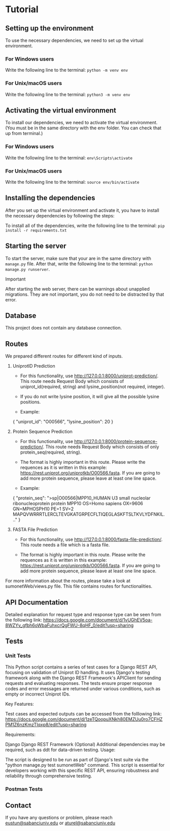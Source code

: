 # Tutorial

## Setting up the environment

To use the necessary dependencies, we need to set up the virtual environment.

### For Windows users

Write the following line to the terminal: `python -m venv env`

### For Unix/macOS users

Write the following line to the terminal: `python3 -m venv env`

## Activating the virtual environment

To install our dependencies, we need to activate the virtual environment. (You must be in the same directory with the env folder. You can check that up from terminal.)

### For Windows users

Write the following line to the terminal: `env\Scripts\activate`

### For Unix/macOS users

Write the following line to the terminal: `source env/bin/activate`

## Installing the dependencies

After you set up the virtual environment and activate it, you have to install the necessary dependencies by following the steps:

To install all of the dependencies, write the following line to the terminal: `pip install -r requirements.txt`

## Starting the server

To start the server, make sure that your are in the same directory with `manage.py` file. After that, write the following line to the terminal: `python manage.py runserver`.

> [!important]
> After starting the web server, there can be warnings about unapplied migrations. They are not important, you do not need to be distracted by that error.

## Database

This project does not contain any database connection.

## Routes

We prepared different routes for different kind of inputs.

1. UniprotID Prediction

   - For this functionality, use http://127.0.0.1:8000/uniprot-prediction/. This route needs Request Body which consists of uniprot_id(required, string) and lysine_position(not required, integer).

   - If you do not write lysine position, it will give all the possible lysine positions.

   - Example:

   {
   "uniprot_id": "O00566",
   "lysine_position": 20
   }

2. Protein Sequence Prediction

   - For this functionality, use http://127.0.0.1:8000/protein-sequence-prediction/. This route needs Request Body which consists of only protein_seq(required, string).

   - The format is highly important in this route. Please write the requences as it is written in this example: https://rest.uniprot.org/uniprotkb/O00566.fasta. If you are going to add more protein sequence, please leave at least one line space.

   - Example:

   {
   "protein_seq": ">sp|O00566|MPP10_HUMAN U3 small nucleolar ribonucleoprotein protein MPP10 OS=Homo sapiens OX=9606 GN=MPHOSPH10 PE=1 SV=2 MAPQVWRRRTLERCLTEVGKATGRPECFLTIQEGLASKFTSLTKVLYDFNKIL..."
   }

3. FASTA File Prediction

   - For this functionality, use http://127.0.0.1:8000/fasta-file-prediction/. This route needs a file which is a fasta file.

   - The format is highly important in this route. Please write the requences as it is written in this example: https://rest.uniprot.org/uniprotkb/O00566.fasta. If you are going to add more protein sequence, please leave at least one line space.

For more information about the routes, please take a look at sumonetWeb/views.py file. This file contains routes for functionalities.

## API Documentation

Detailed explanation for request type and response type can be seen from the following link: https://docs.google.com/document/d/1vUGhEV5oa-8WZYv_gfbh6oWbaFuhxcrQgFWU-8qHF_0/edit?usp=sharing

## Tests

### Unit Tests

This Python script contains a series of test cases for a Django REST API, focusing on validation of Uniprot ID handling. It uses Django's testing framework along with the Django REST Framework's APIClient for sending requests and evaluating responses. The tests ensure proper response codes and error messages are returned under various conditions, such as empty or incorrect Uniprot IDs.

Key Features:

Test cases and expected outputs can be accessed from the folllowing link: https://docs.google.com/document/d/1zeTQoopuXNkh80EMZUu0ro7CFHZPM1Z6nzKmzTIqxp8/edit?usp=sharing

Requirements:

Django
Django REST Framework
(Optional) Additional dependencies may be required, such as ddt for data-driven testing.
Usage:

The script is designed to be run as part of Django's test suite via the "python manage.py test sumonetWeb" command.
This script is essential for developers working with this specific REST API, ensuring robustness and reliability through comprehensive testing.

### Postman Tests

## Contact

If you have any questions or problem, please reach [eustun@sabanciuniv.edu](mailto:eustun@sabanciuniv.edu) or [aturel@sabanciuniv.edu](mailto:aturel@sabanciuniv.edu)
